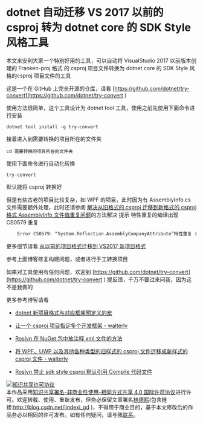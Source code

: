 
# dotnet 自动迁移 VS 2017 以前的 csproj 转为 dotnet core 的 SDK Style 风格工具

本文来安利大家一个特别好用的工具，可以自动将 VisualStudio 2017 以前版本创建的 Franken-proj 格式 的 csproj 项目文件转换为 dotnet core 的 SDK Style 风格的csproj 项目文件的工具

<!--more-->


<!-- CreateTime:2021/1/15 8:39:59 -->

<!-- 发布 -->

这是一个在 GitHub 上完全开源的仓库，请看 [https://github.com/dotnet/try-convert](https://github.com/dotnet/try-convert )

使用方法很简单，这个工具设计为 dotnet tool 工具，使用之前先使用下面命令进行安装


```
dotnet tool install -g try-convert
```

接着进入到需要转换的项目所在的文件夹

```
cd 需要转换的项目所在的文件夹
```

使用下面命令进行自动化转换

```
try-convert
```

默认能将 csproj 转换好

但是有些古老的项目比较复杂，如 WPF 的项目，此时因为有 AssemblyInfo.cs 文件需要额外处理，此时还请参阅 [解决从旧格式的 csproj 迁移到新格式的 csproj 格式 AssemblyInfo 文件值重复问题](https://blog.lindexi.com/post/%E8%A7%A3%E5%86%B3%E4%BB%8E%E6%97%A7%E6%A0%BC%E5%BC%8F%E7%9A%84-csproj-%E8%BF%81%E7%A7%BB%E5%88%B0%E6%96%B0%E6%A0%BC%E5%BC%8F%E7%9A%84-csproj-%E6%A0%BC%E5%BC%8F-AssemblyInfo-%E6%96%87%E4%BB%B6%E5%80%BC%E9%87%8D%E5%A4%8D%E9%97%AE%E9%A2%98.html)的方法解决 提示 特性重复的编译出现 CS0579 重复

```xml
    Error CS0579: “System.Reflection.AssemblyCompanyAttribute”特性重复 (1, 1)
```

更多细节请看 [从以前的项目格式迁移到 VS2017 新项目格式](https://blog.lindexi.com/post/%E4%BB%8E%E4%BB%A5%E5%89%8D%E7%9A%84%E9%A1%B9%E7%9B%AE%E6%A0%BC%E5%BC%8F%E8%BF%81%E7%A7%BB%E5%88%B0-VS2017-%E6%96%B0%E9%A1%B9%E7%9B%AE%E6%A0%BC%E5%BC%8F.html )

参考上面博客修复构建问题，或者进行手工转换项目

如果对工具使用有任何问题，欢迎到 [https://github.com/dotnet/try-convert](https://github.com/dotnet/try-convert ) 提反馈，千万不要过来问我，因为这不是我做的

更多参考博客请看

- [dotnet 新项目格式与对应框架预定义的宏](https://blog.lindexi.com/post/dotnet-%E6%96%B0%E9%A1%B9%E7%9B%AE%E6%A0%BC%E5%BC%8F%E4%B8%8E%E5%AF%B9%E5%BA%94%E6%A1%86%E6%9E%B6%E9%A2%84%E5%AE%9A%E4%B9%89%E7%9A%84%E5%AE%8F.html)

- [让一个 csproj 项目指定多个开发框架 - walterlv](https://walterlv.github.io/post/configure-projects-to-target-multiple-platforms.html )

- [Roslyn 在 NuGet 包中放注释 xml 文件的方法](https://blog.lindexi.com/post/Roslyn-%E5%9C%A8-NuGet-%E5%8C%85%E4%B8%AD%E6%94%BE%E6%B3%A8%E9%87%8A-xml-%E6%96%87%E4%BB%B6%E7%9A%84%E6%96%B9%E6%B3%95.html)

- [将 WPF、UWP 以及其他各种类型的旧样式的 csproj 文件迁移成新样式的 csproj 文件 - walterlv](https://walterlv.github.io/post/introduce-new-style-csproj-into-net-framework.html )

- [Roslyn 禁止 sdk style csproj 默认引用 Compile 代码文件](https://blog.lindexi.com/post/Roslyn-%E7%A6%81%E6%AD%A2-sdk-style-csproj-%E9%BB%98%E8%AE%A4%E5%BC%95%E7%94%A8-Compile-%E4%BB%A3%E7%A0%81%E6%96%87%E4%BB%B6.html)





<a rel="license" href="http://creativecommons.org/licenses/by-nc-sa/4.0/"><img alt="知识共享许可协议" style="border-width:0" src="https://licensebuttons.net/l/by-nc-sa/4.0/88x31.png" /></a><br />本作品采用<a rel="license" href="http://creativecommons.org/licenses/by-nc-sa/4.0/">知识共享署名-非商业性使用-相同方式共享 4.0 国际许可协议</a>进行许可。欢迎转载、使用、重新发布，但务必保留文章署名[林德熙](http://blog.csdn.net/lindexi_gd)(包含链接:http://blog.csdn.net/lindexi_gd )，不得用于商业目的，基于本文修改后的作品务必以相同的许可发布。如有任何疑问，请与我[联系](mailto:lindexi_gd@163.com)。